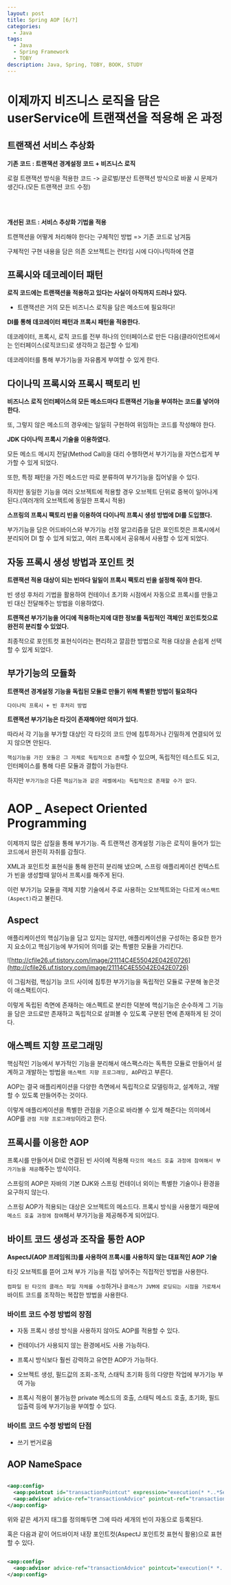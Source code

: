 ```yaml
---
layout: post
title: Spring AOP [6/?]
categories:
  - Java
tags:
  - Java
  - Spring Framework
  - TOBY
description: Java, Spring, TOBY, BOOK, STUDY
---
```


# 이제까지 비즈니스 로직을 담은 userService에 트랜잭션을 적용해 온 과정

## 트랜잭션 서비스 추상화

**기존 코드 : 트랜잭션 경계설정 코드 + 비즈니스 로직**

로컬 트랜잭션 방식을 적용한 코드 -> 글로벌/분산 트랜잭션 방식으로 바꿀 시 문제가 생긴다.(모든 트랜잭션 코드 수정)

<br></br>

**개선된 코드 : 서비스 추상화 기법을 적용**

트랜잭션을 어떻게 처리해야 한다는 구체적인 방법 => 기존 코드로 남겨둠

구체적인 구현 내용을 담은 의존 오브젝트는 런타임 시에 다이나믹하에 연결

## 프록시와 데코레이터 패턴

**로직 코드에는 트랜잭션을 적용하고 있다는 사실이 아직까지 드러나 있다.**

 + 트랜잭션은 거의 모든 비즈니스 로직을 담은 메소드에 필요하다!

**DI를 통해 데코레이터 패턴과 프록시 패턴을 적용한다.**

데코레이터, 프록시, 로직 코드를 전부 하나의 인터페이스로 만든 다음(클라이언트에서는 인터페이스(로직코드)로 생각하고 접근할 수 있게)

데코레이터를 통해 부가기능을 자유롭게 부여할 수 있게 한다.

## 다이나믹 프록시와 프록시 팩토리 빈

**비즈니스 로직 인터페이스의 모든 메소드마다 트랜잭션 기능을 부여하는 코드를 넣어야 한다.**

또, 그렇지 않은 메소드의 경우에는 일일히 구현하여 위임하는 코드를 작성해야 한다.

**JDK 다이나믹 프록시 기술을 이용하였다.**

모든 메소드 메시지 전달(Method Call)을 대리 수행하면서 부가기능을 자연스럽게 부가할 수 있게 되었다.

또한, 특정 패턴을 가진 메소드만 따로 분류하여 부가기능을 집어넣을 수 있다.

하지만 동일한 기능을 여러 오브젝트에 적용할 경우 오브젝트 단위로 중복이 일어나게 된다.(여러개의 오브젝트에 동일한 프록시 적용)

**스프링의 프록시 팩토리 빈을 이용하여 다이나믹 프록시 생성 방법에 DI를 도입했다.**

부가기능을 담은 어드바이스와 부가기능 선정 알고리즘을 담은 포인트컷은 프록시에서 분리되어 DI 할 수 있게 되었고, 여러 프록시에서 공유해서 사용할 수 있게 되었다.

## 자동 프록시 생성 방법과 포인트 컷

**트랜잭션 적용 대상이 되는 빈마다 일일이 프록시 팩토리 빈을 설정해 줘야 한다.**

빈 생성 후처리 기법을 활용하여 컨테이너 초기화 시점에서 자동으로 프록시를 만들고 빈 대신 전달해주는 방법을 이용하였다.

**트랜잭션 부가기능을 어디에 적용하는지에 대한 정보를 독립적인 객체인 포인트컷으로 완전히 분리할 수 있었다.**

최종적으로 포인트컷 표현식이라는 편리하고 깔끔한 방법으로 적용 대상을 손쉽게 선택할 수 있게 되었다.

## 부가기능의 모듈화

**트랜잭션 경계설정 기능을 독립된 모듈로 만들기 위해 특별한 방법이 필요하다**

`다이나믹 프록시 + 빈 후처리 방법`

**트랜잭션 부가기능은 타깃이 존재해야만 의미가 있다.**

따라서 각 기능을 부가할 대상인 각 타깃의 코드 안에 침투하거나 긴밀하게 연결되어 있지 않으면 안된다.

`핵심기능을 가진 모듈은 그 자체로 독립적으로 존재`할 수 있으며, 독립적인 테스트도 되고, 인터페이스를 통해 다른 모듈과 결합이 가능한다.

하지만 `부가기능은` 다른 `핵심기능과 같은 레벨에서는 독립적으로 존재할 수가 없다`.

# AOP _ Asepect Oriented Programming

이제까지 많은 삽질을 통해 부가기능. 즉 트랜잭션 경계설정 기능은 로직이 들어가 있는 코드에서 완전히 자취를 감췄다.

XML과 포인트컷 표현식을 통해 완전히 분리해 냈으며, 스프링 애플리케이션 컨텍스트가 빈을 생성할때 알아서 프록시를 해주게 된다.

이런 부가기능 모듈을 객체 지향 기술에서 주로 사용하는 오브젝트와는 다르게 `애스팩트(Aspect)`라고 불린다.

## Aspect

애플리케이션의 핵심기능을 담고 있지는 않지만, 애플리케이션을 구성하는 중요한 한가지 요소이고 핵심기능에 부가되어 의미를 갖는 특별한 모듈을 가리킨다.

![http://cfile26.uf.tistory.com/image/21114C4E55042E042E0726](http://cfile26.uf.tistory.com/image/21114C4E55042E042E0726)

이 그림처럼, 핵심기능 코드 사이에 침투한 부가기능을 독립적인 모듈로 구분해 놓은것이 애스팩트이다.

이렇게 독립된 측면에 존재하는 애스펙트로 분리한 덕분에 핵심기능은 순수하게 그 기능을 담은 코드로만 존재하고 독립적으로 살펴볼 수 있도록 구분된 면에 존재하게 된 것이다.

## 애스펙트 지향 프로그래밍

핵심적인 기능에서 부가적인 기능을 분리해서 애스팩스라는 독특한 모듈로 만들어서 설계하고 개발하는 방법을 `애스팩트 지향 프로그래밍, AO`P라고 부른다.

AOP는 결국 애플리케이션을 다양한 측면에서 독립적으로 모델링하고, 설계하고, 개발할 수 있도록 만들어주는 것이다.

이렇게 애플리케이션을 특별한 관점을 기준으로 바라볼 수 있게 해준다는 의미에서 AOP를 `관점 지향 프로그래밍`이라고 한다.

## 프록시를 이용한 AOP

프록시를 만들어서 DI로 연결된 빈 사이에 적용해 `타깃의 메소드 호출 과정에 참여해서 부가기능을 제공`해주는 방식이다.

스프링의 AOP은 자바의 기본 DJK와 스프링 컨테이너 외이는 특별한 기술이나 환경을 요구하지 않는다.

스프링 AOP가 적용되는 대상은 오브젝트의 메소드다. 프록시 방식을 사용했기 때문에 `메소드 호출 과정에 참여`해서 부가기능을 제공해주게 되어있다.

## 바이트 코드 생성과 조작을 통한 AOP

**AspectJ(AOP 프레임워크)를 사용하여 프록시를 사용하지 않는 대표적인 AOP 기술**

타깃 오브젝트를 뜯어 고쳐 부가 기능을 직접 넣어주는 직접적인 방법을 사용한다.

`컴파일 된 타깃의 클래스 파일 자체를 수정`하거나 `클래스가 JVM에 로딩되는 시점을 가로채서` 바이트 코드를 조작하는 복잡한 방법을 사용한다.

### 바이트 코드 수정 방법의 장점

* 자동 프록시 생성 방식을 사용하지 않아도 AOP를 적용할 수 있다.

- 컨테이너가 사용되지 않는 환경에서도 사용 가능하다.

* 프록시 방식보다 훨씬 강력하고 유연한 AOP가 가능하다.

- 오브젝트 생성, 필드값의 조회-조작, 스태틱 초기화 등의 다양한 작업에 부가기능 부여 가능

- 프록시 적용이 불가능한 private 메소드의 호출, 스태틱 메소드 호출, 초기화, 필드 입출력 등에 부가기능을 부여할 수 있다.

### 바이트 코드 수정 방법의 단점

* 쓰기 번거로움

## AOP NameSpace

```xml

<aop:config>
  <aop:pointcut id="transactionPointcut" expression="execution(* *..*ServiceImpl.upgrade*(..))" />
  <aop:advisor advice-ref="transactionAdvice" pointcut-ref="transactionPointcut" />
</aop:config>

```

위와 같은 세가지 태그를 정의해두면 그에 따라 세개의 빈이 자동으로 등록된다.

혹은 다음과 같이 어드바이저 내장 포인트컷(AspectJ 포인트컷 표현식 활용)으로 표현할 수 있다.

```xml

<aop:config>
  <aop:advisor advice-ref="transactionAdvice" pointcut="execution(* *..*ServiceImpl.upgrade*(..))"/>
</aop:config>

```
